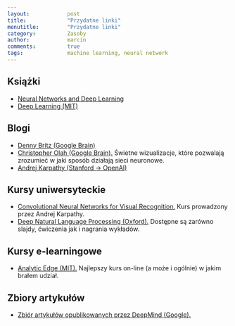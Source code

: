 ```yaml
---
layout:            post
title:             "Przydatne linki"
menutitle:         "Przydatne linki"
category:          Zasoby
author:            marcin
comments:          true
tags:              machine learning, neural network 
---
```


## Książki
- <a href="http://neuralnetworksanddeeplearning.com/"
  target="_blank">Neural Networks and Deep Learning</a>
- <a href="http://www.deeplearningbook.org/"
  target="_blank">Deep Learning (MIT)</a>


## Blogi
- <a href="http://www.wildml.com"
  target="_blank">Denny Britz (Google Brain)</a>
- <a href="http://colah.github.io"
  target="_blank">Christopher Olah (Google Brain).</a>
  Świetne wizualizacje, które pozwalają zrozumieć w jaki sposób działają
  sieci neuronowe. 
- <a href="http://karpathy.github.io"
  target="_blank">Andrej Karpathy (Stanford -> OpenAI)</a>


## Kursy uniwersyteckie
- <a href="http://cs231n.github.io/"
  target="_blank">Convolutional Neural Networks for Visual Recognition.</a>
  Kurs prowadzony przez Andrej Karpathy.
- <a href="https://github.com/oxford-cs-deepnlp-2017/lectures"
  target="_blank">Deep Natural Language Processing (Oxford).</a>
  Dostępne są zarówno slajdy, ćwiczenia jak i nagrania wykładów.


## Kursy e-learningowe
- <a href="https://www.edx.org/course/analytics-edge-mitx-15-071x-3"
  target="_blank">Analytic Edge (MIT).</a>
  Najlepszy kurs on-line (a może i ogólnie) w jakim brałem udział.


## Zbiory artykułów
- <a href="https://deepmind.com/research/publications/"
  target="_blank">Zbiór artykułów opublikowanych przez DeepMind (Google).</a>

